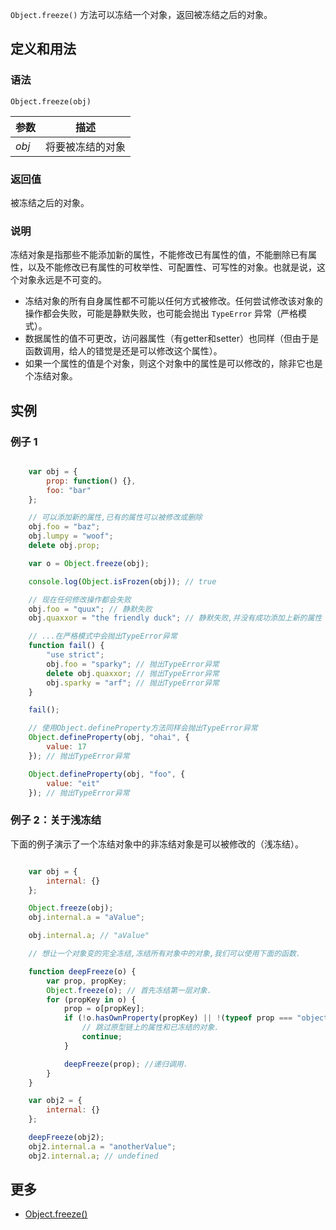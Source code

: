 `Object.freeze()` 方法可以冻结一个对象，返回被冻结之后的对象。

## 定义和用法

### 语法

`Object.freeze(obj)`

| 参数 | 描述 |
| --- | --- |
| _obj_ | 将要被冻结的对象 |

### 返回值

被冻结之后的对象。

### 说明

冻结对象是指那些不能添加新的属性，不能修改已有属性的值，不能删除已有属性，以及不能修改已有属性的可枚举性、可配置性、可写性的对象。也就是说，这个对象永远是不可变的。

*   冻结对象的所有自身属性都不可能以任何方式被修改。任何尝试修改该对象的操作都会失败，可能是静默失败，也可能会抛出 `TypeError` 异常（严格模式）。
*   数据属性的值不可更改，访问器属性（有getter和setter）也同样（但由于是函数调用，给人的错觉是还是可以修改这个属性）。
*   如果一个属性的值是个对象，则这个对象中的属性是可以修改的，除非它也是个冻结对象。

## 实例

### 例子 1

```javascript

    var obj = {
        prop: function() {},
        foo: "bar"
    };

    // 可以添加新的属性,已有的属性可以被修改或删除
    obj.foo = "baz";
    obj.lumpy = "woof";
    delete obj.prop;

    var o = Object.freeze(obj);

    console.log(Object.isFrozen(obj)); // true

    // 现在任何修改操作都会失败
    obj.foo = "quux"; // 静默失败
    obj.quaxxor = "the friendly duck"; // 静默失败,并没有成功添加上新的属性

    // ...在严格模式中会抛出TypeError异常
    function fail() {
        "use strict";
        obj.foo = "sparky"; // 抛出TypeError异常
        delete obj.quaxxor; // 抛出TypeError异常
        obj.sparky = "arf"; // 抛出TypeError异常
    }

    fail();

    // 使用Object.defineProperty方法同样会抛出TypeError异常
    Object.defineProperty(obj, "ohai", {
        value: 17
    }); // 抛出TypeError异常

    Object.defineProperty(obj, "foo", {
        value: "eit"
    }); // 抛出TypeError异常

```

### 例子 2：关于浅冻结

下面的例子演示了一个冻结对象中的非冻结对象是可以被修改的（浅冻结）。

```javascript

    var obj = {
        internal: {}
    };

    Object.freeze(obj);
    obj.internal.a = "aValue";

    obj.internal.a; // "aValue"

    // 想让一个对象变的完全冻结,冻结所有对象中的对象,我们可以使用下面的函数.

    function deepFreeze(o) {
        var prop, propKey;
        Object.freeze(o); // 首先冻结第一层对象.
        for (propKey in o) {
            prop = o[propKey];
            if (!o.hasOwnProperty(propKey) || !(typeof prop === "object") || Object.isFrozen(prop)) {
                // 跳过原型链上的属性和已冻结的对象.
                continue;
            }

            deepFreeze(prop); //递归调用.
        }
    }

    var obj2 = {
        internal: {}
    };

    deepFreeze(obj2);
    obj2.internal.a = "anotherValue";
    obj2.internal.a; // undefined

```

## 更多

*   [Object.freeze()](https://developer.mozilla.org/zh-CN/docs/Web/JavaScript/Reference/Global_Objects/Object/freeze)